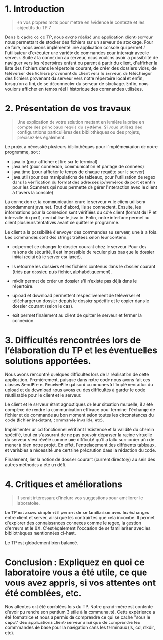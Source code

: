 # 1. Introduction 
> en vos propres mots pour mettre en évidence le contexte et les objectifs du TP.7

Dans le cadre de ce TP, nous avons réalisé une application client-serveur nous permettant de stocker des fichiers sur un serveur de stockage. Pour ce faire, nous avons implémenté une application console qui permet à l'utilisateur d'exécuter une variété de commandes pour interagir avec le serveur. Suite à la connexion au serveur, nous voulons avoir la possibilité de naviguer vers les répertoires enfant ou parent à partir du client, d'afficher la liste des fichiers dans le répertoire courant, de créer des dossiers vides, de téléverser des fichiers provenant du client vers le serveur, de télécharger des fichiers provenant du serveur vers notre répertoire local et enfin, lorsqu'on a fini, de se déconnecter du serveur de stockage. Enfin, nous voulons afficher en temps réél l'historique des commandes utilisées.

# 2. Présentation de vos travaux
> Une explication de votre solution mettant en lumière la prise en compte des principaux requis du système. Si vous utilisez des configurations particulières des bibliothèques ou des projets, précisez-les également.

Le projet a nécessité plusieurs bibliothèques pour l'implémentation de notre programme, soit :
- java.io (pour afficher et lire sur le terminal)
- java.net (pour connexion, communication et partage de données)
- java.time (pour afficher le temps de chaque requête sur le server)
- java.util (pour des manipulations de tableaux, pour l'utilisation de regex dans la vérification du format des adresses ip/numéros de port et enfin pour les Scanners qui nous permette de gérer l'interaction avec le client à travers la console)

La connexion et la communication entre le serveur et le client utilisent abondamment java.net. Tout d'abord, ils se connectent. Ensuite, les informations pour la connexion sont vérifiées du côté client (format du IP et intervalle du port), ceci utilise le java.io. Enfin, notre interface permet au client plusieurs tentatives avant de quitter le programme.

Le client a la possibilité d'envoyer des commandes au serveur, une à la fois. Les commandes sont des strings traitées selon leur contenu.

- cd permet de changer le dossier courant chez le serveur. Pour des raisons de sécurité, il est impossible de reculer plus bas que le dossier initial (celui où le server est lancé).

- ls retourne les dossiers et les fichiers contenus dans le dossier courant (triés par dossier, puis fichier, alphabétiquement).

- mkdir permet de créer un dossier s'il n'existe pas déjà dans le répertoire.

- upload et download permettent respectivement de téléverser et télécharger un dossier depuis le dossier spécifié et le copier dans le dossier courant (selon le cas).

- exit permet finalement au client de quitter le serveur et fermer la connexion.

# 3. Difficultés rencontrées lors de l’élaboration du TP et les éventuelles solutions apportées.

Nous avons rencontré quelques difficultés lors de la réalisation de cette application. Premièrement, puisque dans notre code nous avons fait des classes SendFile et ReceiveFile qui sont communes à l'implémentation du upload et du download nous avons eu des difficultés à garder le code réutilisable pour le client et le serveur. 

Le client et le serveur étant agnostiques de leur situation mutuelle, il a été complexe de rendre la communication efficace pour terminer l'échange de fichier et de commande au bon moment selon toutes les circonstances du code (fichier inexistant, commande invalide, etc).

Implémenter un cd fonctionnel vérifiant l'existence et la validité du chemin spécifié, tout en s'assurant de ne pas pouvoir dépasser la racine virtuelle du serveur s'est révélé comme une difficulté qu'il a fallu surmonter afin de mener à bien notre projet. En effet, l'entrelacement des différents tableaux, et variables a nécessité une certaine précaution dans la rédaction du code.

Finalement, lier la notion de dossier courant (current directory) au sein des autres méthodes a été un défi.

# 4. Critiques et améliorations
> Il serait intéressant d’inclure vos suggestions pour améliorer le laboratoire.

Le TP est assez simple et il permet de se familiariser avec les échanges entre client et server, ainsi que les contraintes que cela incombe. Il permet d'explorer des connaissances connexes comme le regex, la gestion d'erreurs et le UX. C'est également l'occasion de se familiariser avec les bibliothèques mentionnées ci-haut. 

Le TP est globalement bien balancé.

# Conclusion : Expliquez en quoi ce laboratoire vous a été utile, ce que vous avez appris, si vos attentes ont été comblées, etc.

Nos attentes ont été comblées lors du TP. Notre grand-mère est contente d'avoir pu rendre son pentium 3 utile à la communauté. Cette expérience a été formatrice et nous a permis de comprendre ce qui se cache "sous le capot" des applications client-serveur ainsi que de comprendre les commmandes de base pour la navigation dans les terminaux (ls, cd, mkdir, etc).